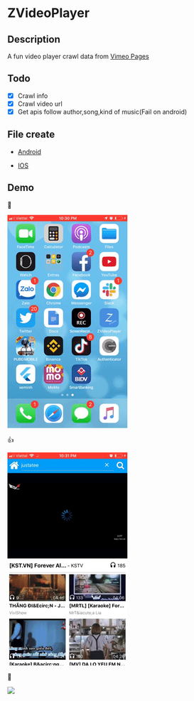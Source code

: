 # ZVideoPlayer

## Description
A fun video player crawl data from [Vimeo Pages](https://vimeo.com/)

## Todo 
- [x] Crawl info 
- [x] Crawl video url
- [X] Get apis follow author,song,kind of music(Fail on android)

## File create

- [Android](https://drive.google.com/file/d/1UmEWmDy5aMprWqhxurL-ehWUAKA-_oQE/view?usp=sharing)

- [IOS](https://drive.google.com/file/d/1gqCqHy-v1QamVHj7yp4OYwHyrTt_XWmT/view?usp=sharing)

## Demo

:triumph:

![](./src/assets/demo_zplayer.gif)

:thumbsup:

![](./src/assets/open_video.gif)

:clap:

![](./src/assets/search_justatee.gif)